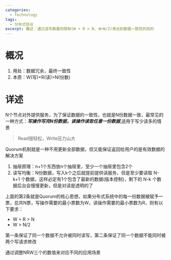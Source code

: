 ```yaml
---
categories:
  - Technology
tags:
  - 分布式协议
excerpt: 概述：通过读写数量的限制(W + R > N, W>N/2)来达到数据一致性的目的
---
```


# 概况

1. 用处：数据冗余，最终一致性
2. 本质：W(写)+R(读)>N(份数)

# 详述
N个节点对外提供服务，为了保证数据的一致性，也就是N份数据一致，最常见的一种方式：___写操作写完N份数据，读操作读取任意一份数据___,适用于写少读多的情景
>Read很轻松，Write压力山大

Quorum机制就是一种不用更新全部数据，但又能保证返回给用户的是有效数据的解决方案

1. 抽屉原理：n+1个东西放n个抽屉里，至少一个抽屉里包含2个
2. 读写均衡：N份数据，写入k个之后就提前提供读服务，但是至少要读取 N-k+1 个数据，这样必定有1个包含了最新的数据(版本控制)，剩下的 N-k 个数据后台会慢慢更新，但是对读是透明的了

上面的第2条就是Quorum的核心思想，如果分布式系统中的每一份数据被赋予一票，总共N票，写操作需要的最小票数为W，读操作需要的最小票数为R，则有以下要求：
* W + R > N
* W > N/2

第一条保证了同一个数据不允许被同时读写，第二条保证了同一个数据不能同时被两个写请求修改

通过调整NRW三个的数值来对应不同的应用场景